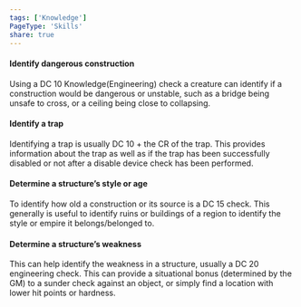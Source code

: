 ```yaml
---
tags: ['Knowledge']
PageType: 'Skills'
share: true
---
```

#### Identify dangerous construction

Using a DC 10 Knowledge(Engineering) check a creature can identify if a construction would be dangerous or unstable, such as a bridge being unsafe to cross, or a ceiling being close to collapsing.

#### Identify a trap

Identifying a trap is usually DC 10 + the CR of the trap. This provides information about the trap as well as if the trap has been successfully disabled or not after a disable device check has been performed.

#### Determine a structure’s style or age

To identify how old a construction or its source is a DC 15 check. This generally is useful to identify ruins or buildings of a region to identify the style or empire it belongs/belonged to.

#### Determine a structure’s weakness

This can help identify the weakness in a structure, usually a DC 20 engineering check. This can provide a situational bonus (determined by the GM) to a sunder check against an object, or simply find a location with lower hit points or hardness.